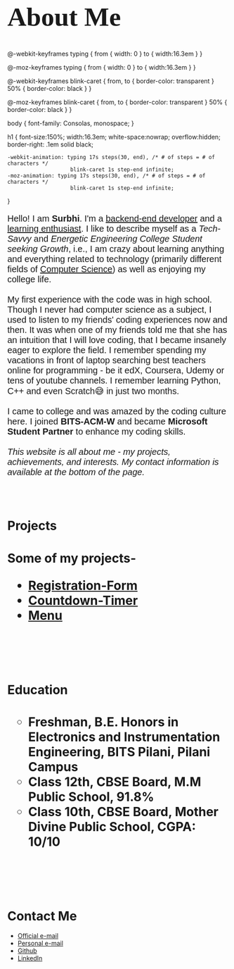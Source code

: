 <body>

  <h1 style = "font-size: 60px; font-family: didot;animation: typewriter 4s steps(44) 1s 1 normal both,
             blinkTextCursor 500ms steps(44) infinite normal;">About Me</h1>
   @-webkit-keyframes typing {
    from { width: 0 }
    to { width:16.3em }
}

@-moz-keyframes typing {
    from { width: 0 }
    to { width:16.3em }
}

@-webkit-keyframes blink-caret {
    from, to { border-color: transparent }
    50% { border-color: black }
}

@-moz-keyframes blink-caret {
    from, to { border-color: transparent }
    50% { border-color: black }
}

body { font-family: Consolas, monospace; }

h1 { 
    font-size:150%;
    width:16.3em;
    white-space:nowrap;
    overflow:hidden;
    border-right: .1em solid black;
    
    -webkit-animation: typing 17s steps(30, end), /* # of steps = # of characters */
                        blink-caret 1s step-end infinite;
    -moz-animation: typing 17s steps(30, end), /* # of steps = # of characters */
                        blink-caret 1s step-end infinite;
}
   
   <p style = "font-size: 20px; font-family: helvetica;">Hello! I am <strong>Surbhi</strong>. I'm a <u>backend-end developer</u> and a <u>learning enthusiast</u>. I like to describe myself as a <i>Tech-Savvy</i> and <i>Energetic Engineering College Student seeking Growth</i>, i.e., I am crazy about learning anything and everything related to technology (primarily different fields of <u>Computer Science</u>) as well as enjoying my college life.
<br><br>
My first experience with the code was in high school. Though I never had computer science as a subject, I used to listen to my friends' coding experiences now and then. It was when one of my friends told me that she has an intuition that I will love coding, that I became insanely eager to explore the field. I remember spending my vacations in front of laptop searching best teachers online for programming - be it edX, Coursera, Udemy or tens of youtube channels. I remember learning Python, C++ and even Scratch😅 in just two months. 
<br><br>
  I came to college and was amazed by the coding culture here.  I joined <strong>BITS-ACM-W</strong> and became <strong>Microsoft Student Partner</strong> to enhance my coding skills.
<br><br>
<i>This website is all about me - my projects, achievements, and interests. My contact information is available at the bottom of the page.</i></p>
<br><br>
  <h1>Projects<h1>
  <p>Some of my projects-
    <ul>
      <li>
        <a href="https://github.com/surbhigoel191/Registration-Form">Registration-Form</a>
      </li>  
    <li>
        <a href="https://github.com/surbhigoel191/Countdown-Timer">Countdown-Timer</a>
      </li>  
   <li>
        <a href="https://github.com/surbhigoel191/menu">Menu</a>
      </li>  
  </ul></p>
  <br><br>
  <h1>Education<h1>
     <p><ul type = "circle">
         <li>Freshman, B.E. Honors in Electronics and Instrumentation Engineering, BITS Pilani, Pilani Campus</li>
       <li>Class 12th, CBSE Board, M.M Public School, 91.8%</li>
       <li>Class 10th, CBSE Board, Mother Divine Public School, CGPA: 10/10</li>
    </ul></p>
    <br><br>
    <h1>Contact Me</h1>
  <p><ul>
   <li>
      <a href="f20180424@pilani.bits-pilani.ac.in">Official e-mail</a>
   </li>
   <li>
      <a href="surbhigoel219@gmail.com">Personal e-mail</a>
   </li>
   <li>
      <a href="https://github.com/surbhigoel191">Github</a>
   </li>
   <li>
      <a href="https://linkedin.com/in/surbhi-goel-194846177/">LinkedIn</a>
   </li>
    </ul></p>

</body>
